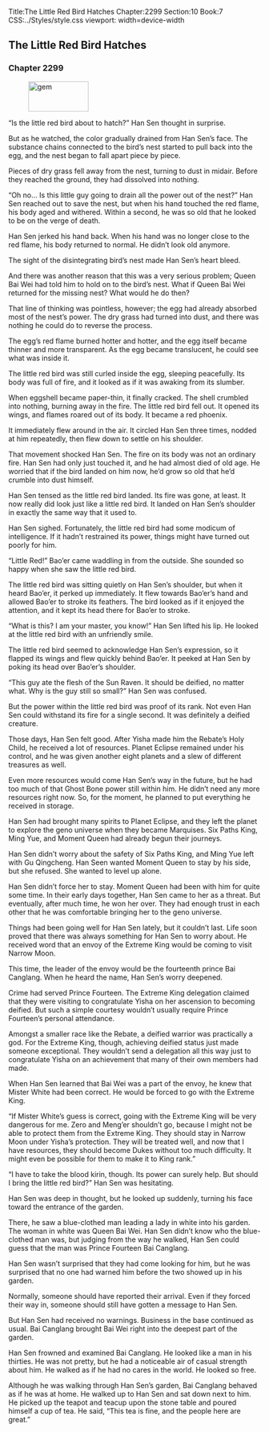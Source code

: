 Title:The Little Red Bird Hatches 
Chapter:2299 
Section:10 
Book:7 
CSS:../Styles/style.css 
viewport: width=device-width
  
## The Little Red Bird Hatches
### Chapter 2299 
<figure>
	<img src="../Images/gem.gif" alt="gem" id="gem" width="120" height="60" />
</figure>
  

  
  “Is the little red bird about to hatch?” Han Sen thought in surprise.

But as he watched, the color gradually drained from Han Sen’s face. The substance chains connected to the bird’s nest started to pull back into the egg, and the nest began to fall apart piece by piece.

Pieces of dry grass fell away from the nest, turning to dust in midair. Before they reached the ground, they had dissolved into nothing.

“Oh no… Is this little guy going to drain all the power out of the nest?” Han Sen reached out to save the nest, but when his hand touched the red flame, his body aged and withered. Within a second, he was so old that he looked to be on the verge of death.

Han Sen jerked his hand back. When his hand was no longer close to the red flame, his body returned to normal. He didn’t look old anymore.

The sight of the disintegrating bird’s nest made Han Sen’s heart bleed.

And there was another reason that this was a very serious problem; Queen Bai Wei had told him to hold on to the bird’s nest. What if Queen Bai Wei returned for the missing nest? What would he do then?

That line of thinking was pointless, however; the egg had already absorbed most of the nest’s power. The dry grass had turned into dust, and there was nothing he could do to reverse the process.

The egg’s red flame burned hotter and hotter, and the egg itself became thinner and more transparent. As the egg became translucent, he could see what was inside it.

The little red bird was still curled inside the egg, sleeping peacefully. Its body was full of fire, and it looked as if it was awaking from its slumber.

When eggshell became paper-thin, it finally cracked. The shell crumbled into nothing, burning away in the fire. The little red bird fell out. It opened its wings, and flames roared out of its body. It became a red phoenix.

It immediately flew around in the air. It circled Han Sen three times, nodded at him repeatedly, then flew down to settle on his shoulder.

That movement shocked Han Sen. The fire on its body was not an ordinary fire. Han Sen had only just touched it, and he had almost died of old age. He worried that if the bird landed on him now, he’d grow so old that he’d crumble into dust himself.

Han Sen tensed as the little red bird landed. Its fire was gone, at least. It now really did look just like a little red bird. It landed on Han Sen’s shoulder in exactly the same way that it used to.

Han Sen sighed. Fortunately, the little red bird had some modicum of intelligence. If it hadn’t restrained its power, things might have turned out poorly for him.

“Little Red!” Bao’er came waddling in from the outside. She sounded so happy when she saw the little red bird.

The little red bird was sitting quietly on Han Sen’s shoulder, but when it heard Bao’er, it perked up immediately. It flew towards Bao’er’s hand and allowed Bao’er to stroke its feathers. The bird looked as if it enjoyed the attention, and it kept its head there for Bao’er to stroke.

“What is this? I am your master, you know!” Han Sen lifted his lip. He looked at the little red bird with an unfriendly smile.

The little red bird seemed to acknowledge Han Sen’s expression, so it flapped its wings and flew quickly behind Bao’er. It peeked at Han Sen by poking its head over Bao’er’s shoulder.

“This guy ate the flesh of the Sun Raven. It should be deified, no matter what. Why is the guy still so small?” Han Sen was confused.

But the power within the little red bird was proof of its rank. Not even Han Sen could withstand its fire for a single second. It was definitely a deified creature.

Those days, Han Sen felt good. After Yisha made him the Rebate’s Holy Child, he received a lot of resources. Planet Eclipse remained under his control, and he was given another eight planets and a slew of different treasures as well.

Even more resources would come Han Sen’s way in the future, but he had too much of that Ghost Bone power still within him. He didn’t need any more resources right now. So, for the moment, he planned to put everything he received in storage.

Han Sen had brought many spirits to Planet Eclipse, and they left the planet to explore the geno universe when they became Marquises. Six Paths King, Ming Yue, and Moment Queen had already begun their journeys.

Han Sen didn’t worry about the safety of Six Paths King, and Ming Yue left with Gu Qingcheng. Han Seen wanted Moment Queen to stay by his side, but she refused. She wanted to level up alone.

Han Sen didn’t force her to stay. Moment Queen had been with him for quite some time. In their early days together, Han Sen came to her as a threat. But eventually, after much time, he won her over. They had enough trust in each other that he was comfortable bringing her to the geno universe.

Things had been going well for Han Sen lately, but it couldn’t last. Life soon proved that there was always something for Han Sen to worry about. He received word that an envoy of the Extreme King would be coming to visit Narrow Moon.

This time, the leader of the envoy would be the fourteenth prince Bai Canglang. When he heard the name, Han Sen’s worry deepened.

Crime had served Prince Fourteen. The Extreme King delegation claimed that they were visiting to congratulate Yisha on her ascension to becoming deified. But such a simple courtesy wouldn’t usually require Prince Fourteen’s personal attendance.

Amongst a smaller race like the Rebate, a deified warrior was practically a god. For the Extreme King, though, achieving deified status just made someone exceptional. They wouldn’t send a delegation all this way just to congratulate Yisha on an achievement that many of their own members had made.

When Han Sen learned that Bai Wei was a part of the envoy, he knew that Mister White had been correct. He would be forced to go with the Extreme King.

“If Mister White’s guess is correct, going with the Extreme King will be very dangerous for me. Zero and Meng’er shouldn’t go, because I might not be able to protect them from the Extreme King. They should stay in Narrow Moon under Yisha’s protection. They will be treated well, and now that I have resources, they should become Dukes without too much difficulty. It might even be possible for them to make it to King rank.”

“I have to take the blood kirin, though. Its power can surely help. But should I bring the little red bird?” Han Sen was hesitating.

Han Sen was deep in thought, but he looked up suddenly, turning his face toward the entrance of the garden.

There, he saw a blue-clothed man leading a lady in white into his garden. The woman in white was Queen Bai Wei. Han Sen didn’t know who the blue-clothed man was, but judging from the way he walked, Han Sen could guess that the man was Prince Fourteen Bai Canglang.

Han Sen wasn’t surprised that they had come looking for him, but he was surprised that no one had warned him before the two showed up in his garden.

Normally, someone should have reported their arrival. Even if they forced their way in, someone should still have gotten a message to Han Sen.

But Han Sen had received no warnings. Business in the base continued as usual. Bai Canglang brought Bai Wei right into the deepest part of the garden.

Han Sen frowned and examined Bai Canglang. He looked like a man in his thirties. He was not pretty, but he had a noticeable air of casual strength about him. He walked as if he had no cares in the world. He looked so free.

Although he was walking through Han Sen’s garden, Bai Canglang behaved as if he was at home. He walked up to Han Sen and sat down next to him. He picked up the teapot and teacup upon the stone table and poured himself a cup of tea. He said, “This tea is fine, and the people here are great.”

